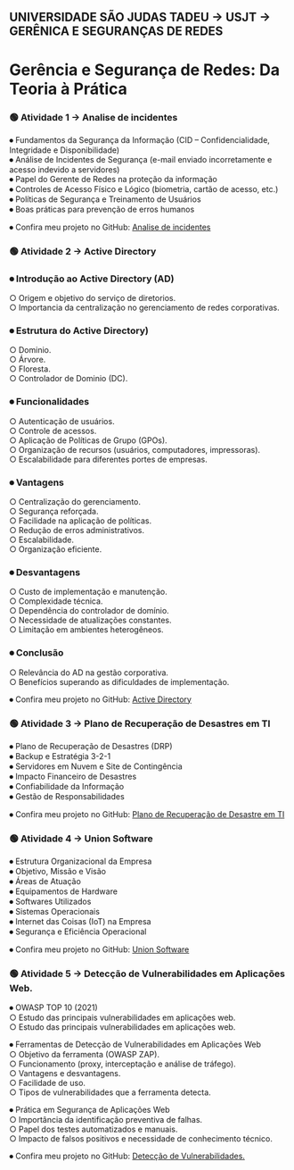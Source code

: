 ## UNIVERSIDADE SÃO JUDAS TADEU → USJT → GERÊNICA E SEGURANÇAS DE REDES
# Gerência e Segurança de Redes: Da Teoria à Prática

### 🟢 Atividade 1 → Analise de incidentes

⏺︎ Fundamentos da Segurança da Informação (CID – Confidencialidade, Integridade e Disponibilidade)<br>
⏺︎ Análise de Incidentes de Segurança (e-mail enviado incorretamente e acesso indevido a servidores)<br>
⏺︎ Papel do Gerente de Redes na proteção da informação<br>
⏺︎ Controles de Acesso Físico e Lógico (biometria, cartão de acesso, etc.)<br>
⏺︎ Políticas de Segurança e Treinamento de Usuários<br>
⏺︎ Boas práticas para prevenção de erros humanos<br> 

⏺︎ Confira meu projeto no GitHub: [Analise de incidentes](https://github.com/VictorVolpi/USJT-----Ger-ncia-de-Redes/blob/main/An%C3%A1lise%20de%20Incidentes%20e%20A%C3%A7%C3%B5es%20Iniciais%20na%20Inovatech.pdf)<br>


### 🟢 Atividade 2 → Active Directory

### ⏺︎ Introdução ao Active Directory (AD)<br>
  ○ Origem e objetivo do serviço de diretorios.<br>
  ○ Importancia da centralização no gerenciamento de redes corporativas.<br>
  
  ### ⏺︎ Estrutura do Active Directory)<br>
  ○ Dominio.<br>
  ○ Árvore.<br>
  ○ Floresta.<br>
  ○ Controlador de Dominio (DC).<br>
  
### ⏺︎ Funcionalidades<br>
  ○ Autenticação de usuários.<br>
  ○ Controle de acessos.<br>
  ○ Aplicação de Políticas de Grupo (GPOs).<br>
  ○ Organização de recursos (usuários, computadores, impressoras).<br>
  ○ Escalabilidade para diferentes portes de empresas.<br>
  
### ⏺︎ Vantagens<br>
  ○ Centralização do gerenciamento.<br>
  ○ Segurança reforçada.<br>
  ○ Facilidade na aplicação de políticas.<br>
  ○ Redução de erros administrativos.<br>
  ○ Escalabilidade.<br>
  ○ Organização eficiente.<br>
  
### ⏺︎ Desvantagens<br>
  ○ Custo de implementação e manutenção.<br>
  ○ Complexidade técnica.<br>
  ○ Dependência do controlador de domínio.<br>
  ○ Necessidade de atualizações constantes.<br>
  ○ Limitação em ambientes heterogêneos.<br>
  
### ⏺︎ Conclusão<br> 
  ○ Relevância do AD na gestão corporativa.<br>
  ○ Benefícios superando as dificuldades de implementação.<br>
  
  ⏺︎ Confira meu projeto no GitHub: [Active Directory](https://github.com/VictorVolpi/USJT-----Ger-ncia-de-Redes/blob/main/Tudo%20sobre%20Active%20Directory.pdf)<br>

### 🟢 Atividade 3 → Plano de Recuperação de Desastres em TI

⏺︎ Plano de Recuperação de Desastres (DRP)<br>
⏺︎ Backup e Estratégia 3-2-1<br>
⏺︎ Servidores em Nuvem e Site de Contingência<br>
⏺︎ Impacto Financeiro de Desastres<br>
⏺︎ Confiabilidade da Informação<br>
⏺︎ Gestão de Responsabilidades<br>

⏺︎ Confira meu projeto no GitHub: [Plano de Recuperação de Desastre em TI](https://github.com/VictorVolpi/USJT-----Ger-ncia-de-Redes/blob/main/Plano%20de%20Recupera%C3%A7%C3%A3o%20de%20Desastres%20em%20TI.pdf)<br>

### 🟢 Atividade 4 → Union Software

⏺︎ Estrutura Organizacional da Empresa<br>
⏺︎ Objetivo, Missão e Visão<br>
⏺︎ Áreas de Atuação<br>
⏺︎ Equipamentos de Hardware<br>
⏺︎ Softwares Utilizados<br>
⏺︎ Sistemas Operacionais<br> 
⏺︎ Internet das Coisas (IoT) na Empresa<br>
⏺︎ Segurança e Eficiência Operacional<br>

⏺︎ Confira meu projeto no GitHub: [Union Software](https://github.com/VictorVolpi/USJT-----Ger-ncia-de-Redes/blob/main/Union%20Software%20Inova%C3%A7%C3%A3o%20em%20Desenvolvimento%20de%20Jogos%20Digitais.pdf)<br>

### 🟢 Atividade 5 → Detecção de Vulnerabilidades em Aplicações Web.

⏺︎ OWASP TOP 10 (2021)<br>
  ○ Estudo das principais vulnerabilidades em aplicações web.<br>
  ○ Estudo das principais vulnerabilidades em aplicações web.<br>
  
⏺︎ Ferramentas de Detecção de Vulnerabilidades em Aplicações Web<br>
  ○ Objetivo da ferramenta (OWASP ZAP).<br>
  ○ Funcionamento (proxy, interceptação e análise de tráfego).<br>
  ○ Vantagens e desvantagens.<br>
  ○ Facilidade de uso.<br>
  ○ Tipos de vulnerabilidades que a ferramenta detecta.<br>
  
⏺︎ Prática em Segurança de Aplicações Web<br>
   ○ Importância da identificação preventiva de falhas.<br>
   ○ Papel dos testes automatizados e manuais.<br> 
   ○ Impacto de falsos positivos e necessidade de conhecimento técnico.<br>

⏺︎ Confira meu projeto no GitHub: [Detecção de Vulnerabilidades.](https://github.com/VictorVolpi/USJT-----Ger-ncia-de-Redes/blob/main/Ferramentas%20de%20Detec%C3%A7%C3%A3o%20de%20Vulnerabilidades.pdf)<br>

